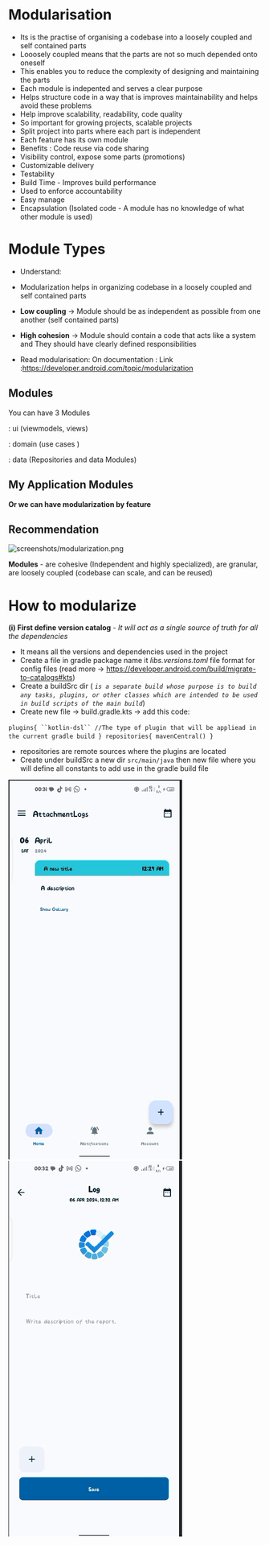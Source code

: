 
# Modularisation
- Its is the practise of organising a codebase into a loosely coupled and self contained parts
- Looosely coupled means that the parts are not so much depended onto oneself
- This enables you to reduce the complexity of designing and maintaining the parts
- Each module is indepented and serves a clear purpose
- Helps structure code in a way that is improves maintainability and helps avoid these problems
- Help improve scalability, readability, code quality
- So important for growing projects, scalable projects
- Split project into parts where each part is independent
- Each feature has its own module
- Benefits : Code reuse via code sharing
- Visibility control, expose some parts (promotions)
- Customizable delivery
- Testability
- Build Time - Improves build performance
- Used to enforce accountability
- Easy manage
- Encapsulation (Isolated code - A module has no knowledge of what other module is used)

# Module Types
- Understand:
- Modularization helps in organizing codebase in a loosely coupled and self contained parts
- **Low coupling** -> Module should be as independent as possible from one another (self contained parts)
- **High cohesion** -> Module should contain a code that acts like a system and They should have clearly defined responsibilities

- Read modularisation: On documentation : Link :https://developer.android.com/topic/modularization

## Modules

You can have 3 Modules

: ui (viewmodels, views)

: domain (use cases )

: data (Repositories and data Modules)

## My Application Modules



**Or we can have modularization by feature**

## Recommendation

![screenshots/modularization.png](https://via.placeholder.com/468x300?text=App+Screenshot+Here)

**Modules** - are cohesive (Independent and highly specialized), are granular, are loosely coupled (codebase can scale, and can be reused)


# How to modularize

**(i) First define version catalog** - _It will act as a single source of truth for all the dependencies_

- It means all the versions and dependencies used in the project
- Create a file in gradle package name it _libs.versions.toml_ file format for config files (read more -> https://developer.android.com/build/migrate-to-catalogs#kts)
- Create a buildSrc dir ( _`is a separate build whose purpose is to build any tasks, plugins, or other classes which are intended to be used in build scripts of the main build`_)
- Create new file -> build.gradle.kts -> add this code:

`plugins{
``kotlin-dsl`` //The type of plugin that will be appliead in the current gradle build
}
repositories{
mavenCentral()
}`
- repositories are remote sources where the plugins are located
- Create under buildSrc a new dir `src/main/java` then new file where you will define all constants to add use in the gradle build file

![img.png](images/img.png)
![img_1.png](images/img_1.png)